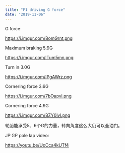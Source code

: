 ```yaml
---
title: "F1 driving G force"
date: "2019-11-06"
---
```


G force 

https://i.imgur.com/8omGrnt.png

Maximum braking 5.9G 

https://i.imgur.com/ITum5mn.png

Turn in 3.0G 

https://i.imgur.com/IPgAWrz.png

Cornering force 3.6G 

https://i.imgur.com/7bOapvl.png

Cornering force 4.9G 

https://i.imgur.com/8ZY0ivl.png

轮胎能承受5、6个G的力量，转向角度这么大仍可以全油门。

JP GP pole lap video: 

https://youtu.be/UoCca4kUTf4
